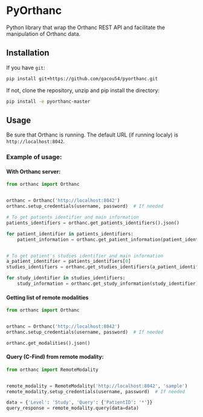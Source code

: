 # PyOrthanc
Python library that wrap the Orthanc REST API and facilitate the manipulation of Orthanc data.

## Installation
If you have `git`:
```sh
pip install git+https://github.com/gacou54/pyorthanc.git
```

If not, clone the repository, unzip and pip install the directory:
```sh
pip install -e pyorthanc-master
```

## Usage
Be sure that Orthanc is running. The default URL (if running localy) is `http://localhost:8042`.

### Example of usage:

#### With Orthanc server:
```python
from orthanc import Orthanc


orthanc = Orthanc('http://localhost:8042')
orthanc.setup_credentials(username, password)  # If needed

# To get patients identifier and main information
patients_identifiers = orthanc.get_patients_identifiers().json()

for patient_identifier in patients_identifiers:
    patient_information = orthanc.get_patient_information(patient_identifier).json()


# To get patient's studies identifier and main information
a_patient_identifier = patients_identifiers[0]
studies_identifiers = orthanc.get_studies_identifiers(a_patient_identifier)

for study_identifier in studies_identifiers:
    study_information = orthanc.get_study_information(study_identifier).json()
```

#### Getting list of remote modalities
```python
from orthanc import Orthanc


orthanc = Orthanc('http://localhost:8042')
orthanc.setup_credentials(username, password)  # If needed

orthanc.get_modalities().json()
```

#### Query (C-Find) from remote modality:
```python
from orthanc import RemoteModality


remote_modality = RemoteModality('http://localhost:8042', 'sample')
remote_modality.setup_credentials(username, password)  # If needed

data = {'Level': 'Study', 'Query': {'PatientID': '*'}}
query_response = remote_modality.query(data=data)
```
